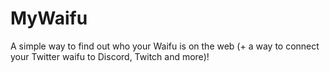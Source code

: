 # MyWaifu
A simple way to find out who your Waifu is on the web (+ a way to connect your Twitter waifu to Discord, Twitch and more)!
